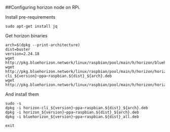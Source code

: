 ##Configuring horizon node on RPi.

Install pre-requirements

```
sudo apt-get install jq
```

Get horizon binaries

```
arch=$(dpkg --print-architecture)
dist=buster
version=2.24.18
wget http://pkg.bluehorizon.network/linux/raspbian/pool/main/h/horizon/bluehorizon_${version}~ppa~raspbian.${dist}_all.deb
wget http://pkg.bluehorizon.network/linux/raspbian/pool/main/h/horizon/horizon-cli_${version}~ppa~raspbian.${dist}_${arch}.deb
wget http://pkg.bluehorizon.network/linux/raspbian/pool/main/h/horizon/horizon_${version}~ppa~raspbian.${dist}_${arch}.deb
```

And install them

```
sudo -s
dpkg -i horizon-cli_${version}~ppa~raspbian.${dist}_${arch}.deb
dpkg -i horizon_${version}~ppa~raspbian.${dist}_${arch}.deb
dpkg -i bluehorizon_${version}~ppa~raspbian.${dist}_all.deb

exit
```